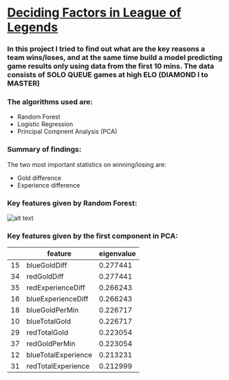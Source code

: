 # [Deciding Factors in League of Legends](https://github.com/charliesong66/Deciding-Factors-in-League-of-Legends/blob/master/deciding-factors-in-league-of-legends.ipynb)

### In this project I tried to find out what are the key reasons a team wins/loses, and at the same time build a model predicting game results only using data from the first 10 mins. The data consists of SOLO QUEUE games at high ELO (DIAMOND I to MASTER)

### The algorithms used are:
* Random Forest
* Logistic Regression
* Principal Compnent Analysis (PCA)

### Summary of findings:

The two most important statistics on winning/losing are:
* Gold difference
* Experience difference

### Key features given by Random Forest:
![alt text](https://raw.githubusercontent.com/charliesong66/charlie-portfolio/master/images/lol%20factor1.png)

### Key features given by the first component in PCA:

|   | feature |	eigenvalue |
| --- | --- | --- |
|15 |	blueGoldDiff | 	0.277441 |
|34	| redGoldDiff	| 0.277441 |
|35	| redExperienceDiff	| 0.266243 |
|16	| blueExperienceDiff	| 0.266243 |
|18	| blueGoldPerMin	| 0.226717 |
|10	| blueTotalGold	| 0.226717 |
|29	| redTotalGold	| 0.223054 |
|37	| redGoldPerMin	| 0.223054 |
|12	| blueTotalExperience	| 0.213231 |
|31	| redTotalExperience	| 0.212999 |

